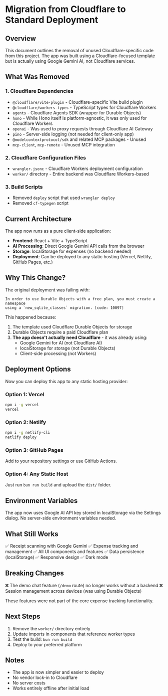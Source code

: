 # Migration from Cloudflare to Standard Deployment

## Overview
This document outlines the removal of unused Cloudflare-specific code from this project. The app was built using a Cloudflare-focused template but is actually using Google Gemini AI, not Cloudflare services.

## What Was Removed

### 1. Cloudflare Dependencies
- `@cloudflare/vite-plugin` - Cloudflare-specific Vite build plugin
- `@cloudflare/workers-types` - TypeScript types for Cloudflare Workers
- `agents` - Cloudflare Agents SDK (wrapper for Durable Objects)
- `hono` - While Hono itself is platform-agnostic, it was only used for Cloudflare Workers
- `openai` - Was used to proxy requests through Cloudflare AI Gateway
- `pino` - Server-side logging (not needed for client-only app)
- `@modelcontextprotocol/sdk` and related MCP packages - Unused
- `mcp-client`, `mcp-remote` - Unused MCP integration

### 2. Cloudflare Configuration Files
- `wrangler.jsonc` - Cloudflare Workers deployment configuration
- `worker/` directory - Entire backend was Cloudflare Workers-based

### 3. Build Scripts
- Removed `deploy` script that used `wrangler deploy`
- Removed `cf-typegen` script

## Current Architecture

The app now runs as a pure client-side application:
- **Frontend**: React + Vite + TypeScript
- **AI Processing**: Direct Google Gemini API calls from the browser
- **Storage**: localStorage for expenses (no backend needed)
- **Deployment**: Can be deployed to any static hosting (Vercel, Netlify, GitHub Pages, etc.)

## Why This Change?

The original deployment was failing with:
```
In order to use Durable Objects with a free plan, you must create a namespace 
using a `new_sqlite_classes` migration. [code: 10097]
```

This happened because:
1. The template used Cloudflare Durable Objects for storage
2. Durable Objects require a paid Cloudflare plan
3. **The app doesn't actually need Cloudflare** - it was already using:
   - Google Gemini for AI (not Cloudflare AI)
   - localStorage for storage (not Durable Objects)
   - Client-side processing (not Workers)

## Deployment Options

Now you can deploy this app to any static hosting provider:

### Option 1: Vercel
```bash
npm i -g vercel
vercel
```

### Option 2: Netlify
```bash
npm i -g netlify-cli
netlify deploy
```

### Option 3: GitHub Pages
Add to your repository settings or use GitHub Actions.

### Option 4: Any Static Host
Just run `bun run build` and upload the `dist/` folder.

## Environment Variables

The app now uses Google AI API key stored in localStorage via the Settings dialog. No server-side environment variables needed.

## What Still Works

✅ Receipt scanning with Google Gemini
✅ Expense tracking and management
✅ All UI components and features
✅ Data persistence (localStorage)
✅ Responsive design
✅ Dark mode

## Breaking Changes

❌ The demo chat feature (`/demo` route) no longer works without a backend
❌ Session management across devices (was using Durable Objects)

These features were not part of the core expense tracking functionality.

## Next Steps

1. Remove the `worker/` directory entirely
2. Update imports in components that reference worker types
3. Test the build: `bun run build`
4. Deploy to your preferred platform

## Notes

- The app is now simpler and easier to deploy
- No vendor lock-in to Cloudflare
- No server costs
- Works entirely offline after initial load
